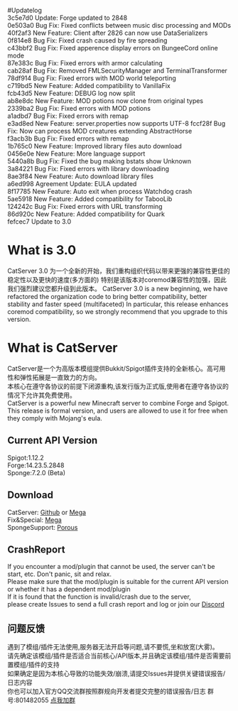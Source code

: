 #Updatelog <br>
3c5e7d0 Update: Forge updated to 2848<br>
0e503a0 Bug Fix: Fixed conflicts between music disc processing and MODs<br>
40f2af3 New Feature: Client after 2826 can now use DataSerializers<br>
0f814e8 Bug Fix: Fixed crash caused by fire spreading<br>
c43bbf2 Bug Fix: Fixed apperence display errors on BungeeCord online mode<br>
87e383c Bug Fix: Fixed errors with armor calculating<br>
cab28af Bug Fix: Removed FMLSecurityManager and TerminalTransformer<br>
78df914 Bug Fix: Fixed errors with MOD world teleporting<br>
c719bd5 New Feature: Added compatibility to VanillaFix<br>
fcb43d5 New Feature: DEBUG log now split<br>
ab8e8dc New Feature: MOD potions now clone from original types <br>
2339ba2 Bug Fix: Fixed errors with MOD potions<br>
a1adbd7 Bug Fix: Fixed errors with remap<br>
e3ad8ed New Feature: server.properties now supports UTF-8
fccf28f Bug Fix: Now can process MOD creatures extending AbstractHorse<br>
f3acb3b Bug Fix: Fixed errors with remap<br>
1b765c0 New Feature: Improved library files auto download<br>
0456e0e New Feature: More language support<br>
5440a8b Bug Fix: Fixed the bug making bstats show Unknown<br>
3a84221 Bug Fix: Fixed errors with library downloading<br>
8ae3f84 New Feature: Auto download library files<br>
a6ed998 Agreement Update: EULA updated<br>
8f17785 New Feature: Auto exit when process Watchdog crash<br>
5ae5918 New Feature: Added compatibility for TabooLib<br>
124242c Bug Fix: Fixed errors with URL transforming<br>
86d920c New Feature: Added compatibility for Quark<br>
fefcec7 Update to 3.0<br>
# What is 3.0
CatServer 3.0 为一个全新的开始，我们重构组织代码以带来更强的兼容性更佳的稳定性以及更快的速度(多方面的)
特别是该版本对coremod兼容性的加强，因此我们强烈建议您都升级到此版本。
CatServer 3.0 is a new beginning, we have refactored the organization code to bring better compatibility, better stability and faster speed (multifaceted)
In particular, this release enhances coremod compatibility, so we strongly recommend that you upgrade to this version.
# What is CatServer
CatServer是一个为高版本模组提供Bukkit/Spigot插件支持的全新核心。高可用性和弹性拓展是一直致力的方向。<br>
本核心在遵守各协议的前提下闭源重构,该发行版为正式版,使用者在遵守各协议的情况下允许其免费使用。<br>
CatServer is a powerful new Minecraft server to combine Forge and Spigot.<br>
This release is formal version, and users are allowed to use it for free when they comply with Mojang's eula.
## Current API Version
Spigot:1.12.2<br>
Forge:14.23.5.2848<br>
Sponge:7.2.0 (Beta)
## Download
CatServer: [Github](https://github.com/CatServer/CatServer/archive/master.zip "Download") or [Mega](https://mega.nz/#F!nZoXHILQ!xV6rqHXMuUYZkTWdFTqp3Q "Download")<br>
Fix&Special: [Mega](https://mega.nz/#F!PQommYJa!DHzLp2mX850ydOrBmTqGiQ "Mega")<br>
SpongeSupport:  [Porous](https://github.com/CatServer/Porous "Git")
## CrashReport
If you encounter a mod/plugin that cannot be used, the server can't be start, etc. Don't panic, sit and relax.<br>
Please make sure that the mod/plugin is suitable for the current API version or whether it has a dependent mod/plugin<br>
If it is found that the function is invalid/crash due to the server,<br>
please create Issues to send a full crash report and log or join our [Discord](https://discord.gg/EEgtnXC "Discord")
## 问题反馈
遇到了模组/插件无法使用,服务器无法开启等问题,请不要慌,坐和放宽(大雾)。<br>
请先确定该模组/插件是否适合当前核心/API版本,并且确定该模组/插件是否需要前置模组/插件的支持<br>
如果确定是因为本核心导致的功能失效/崩溃,请提交Issues并提供关键错误报告/日志内容<br>
你也可以加入官方QQ交流群按照群规向开发者提交完整的错误报告/日志 群号:801482055 [点我加群](https://jq.qq.com/?_wv=1027&k=5eFH07H "加群链接")